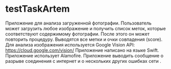 # testTaskArtem
Приложение для анализа загруженной фотографии. Пользователь может загрузить любое изображение и получить список меток, которые соответствуют содержимому фотографии. После этого он может повторить процедуру.
Выводятся все метки и очки совпадения (score).
Для анализа изображения используется Google Vision API:
https://cloud.google.com/vision/
Приложение написано на языке Swift.
Приложение использует Alamofire.
Приложение выводить сообщение о разрыве соединения с интернет и о нескольких других ошибках сети .
